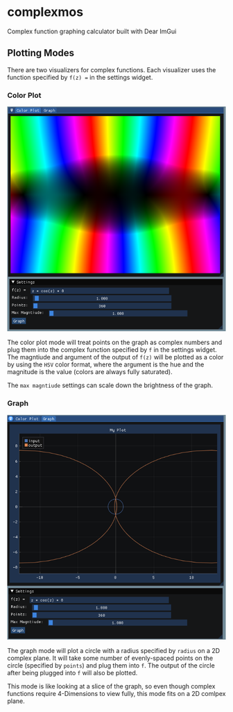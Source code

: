 # complexmos

Complex function graphing calculator built with Dear ImGui

## Plotting Modes

There are two visualizers for complex functions. Each visualizer uses the function specified by `f(z) =` in the settings widget.

### Color Plot

![color plot](images/color-plot.png)

The color plot mode will treat points on the graph as complex numbers and plug them into the complex function specified by `f` in the settings widget. The magntiude and argument of the output of `f(z)` will be plotted as a color by using the `HSV` color format, where the argument is the hue and the magnitude is the value (colors are always fully saturated).

The `max magntiude` settings can scale down the brightness of the graph.

### Graph

![graph](images/graph.png)

The graph mode will plot a circle with a radius specified by `radius` on a 2D complex plane. It will take some number of evenly-spaced points on the circle (specified by `points`) and plug them into `f`. The output of the circle after being plugged into `f` will also be plotted.

This mode is like looking at a slice of the graph, so even though complex functions require 4-Dimensions to view fully, this mode fits on a 2D comlpex plane.
